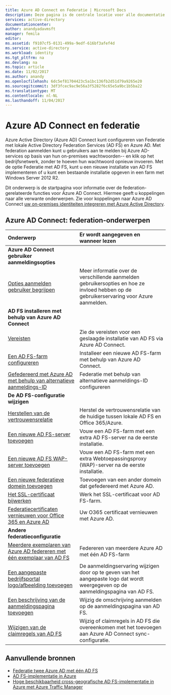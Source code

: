 ```yaml
---
title: Azure AD Connect en Federatie | Microsoft Docs
description: Deze pagina is de centrale locatie voor alle documentatie over AD FS-bewerkingen die gebruikmaken van Azure AD Connect.
services: active-directory
documentationcenter: 
author: anandyadavmsft
manager: femila
editor: 
ms.assetid: f9107cf5-0131-499a-9edf-616bf3afef4d
ms.service: active-directory
ms.workload: identity
ms.tgt_pltfrm: na
ms.devlang: na
ms.topic: article
ms.date: 11/02/2017
ms.author: anandy
ms.openlocfilehash: 6dc5ef81704423c5a1bc136fb2d51d79a9265e20
ms.sourcegitcommit: 3df3fcec9ac9e56a3f5282f6c65e5a9bc1b5ba22
ms.translationtype: MT
ms.contentlocale: nl-NL
ms.lasthandoff: 11/04/2017
---
```

# <a name="azure-ad-connect-and-federation"></a>Azure AD Connect en federatie
Azure Active Directory (Azure AD) Connect kunt configureren van Federatie met lokale Active Directory Federation Services (AD FS) en Azure AD. Met federation aanmelden kunt u gebruikers aan te melden bij Azure AD-services op basis van hun on-premises wachtwoorden-- en klik op het bedrijfsnetwerk, zonder te hoeven hun wachtwoord opnieuw invoeren. Met de optie Federatie met AD FS, kunt u een nieuwe installatie van AD FS implementeren of u kunt een bestaande installatie opgeven in een farm met Windows Server 2012 R2.

Dit onderwerp is de startpagina voor informatie over de federation-gerelateerde functies voor Azure AD Connect. Hiermee geeft u koppelingen naar alle verwante onderwerpen. Zie voor koppelingen naar Azure AD Connect [uw on-premises identiteiten integreren met Azure Active Directory](active-directory-aadconnect.md).

## <a name="azure-ad-connect-federation-topics"></a>Azure AD Connect: federation-onderwerpen
| Onderwerp | Er wordt aangegeven en wanneer lezen |
|:--- |:--- |
| **Azure AD Connect gebruiker aanmeldingsopties** | |
| [Opties aanmelden gebruiker begrijpen](active-directory-aadconnect-user-signin.md) |Meer informatie over de verschillende aanmelden gebruikersopties en hoe ze invloed hebben op de gebruikerservaring voor Azure aanmelden. |
| **AD FS installeren met behulp van Azure AD Connect** | |
| [Vereisten](active-directory-aadconnect-get-started-custom.md#ad-fs-configuration-pre-requisites) |Zie de vereisten voor een geslaagde installatie van AD FS via Azure AD Connect. |
| [Een AD FS-farm configureren](active-directory-aadconnect-get-started-custom.md#configuring-federation-with-ad-fs) |Installeer een nieuwe AD FS-farm met behulp van Azure AD Connect. |
| [Gefedereerd met Azure AD met behulp van alternatieve aanmeldings-ID](active-directory-aadconnect-federation-management.md#alternateid) | Federatie met behulp van alternatieve aanmeldings-ID configureren  |
| **De AD FS-configuratie wijzigen** | |
| [Herstellen van de vertrouwensrelatie](active-directory-aadconnect-federation-management.md#repairthetrust) |Herstel de vertrouwensrelatie van de huidige tussen lokale AD FS en Office 365/Azure. |
| [Een nieuwe AD FS-server toevoegen](active-directory-aadconnect-federation-management.md#addadfsserver) |Vouw een AD FS-farm met een extra AD FS-server na de eerste installatie. |
| [Een nieuwe AD FS WAP-server toevoegen](active-directory-aadconnect-federation-management.md#addwapserver) |Vouw een AD FS-farm met een extra Webtoepassingsproxy (WAP)-server na de eerste installatie. |
| [Een nieuwe federatieve domein toevoegen](active-directory-aadconnect-federation-management.md#addfeddomain) |Toevoegen van een ander domein dat gefedereerd met Azure AD. |
| [Het SSL-certificaat bijwerken](active-directory-aadconnectfed-ssl-update.md)| Werk het SSL-certificaat voor AD FS-farm. |
| [Federatiecertificaten vernieuwen voor Office 365 en Azure AD](active-directory-aadconnect-o365-certs.md)|Uw O365 certificaat vernieuwen met Azure AD.|
| **Andere federatieconfiguratie** | |
| [Meerdere exemplaren van Azure AD federeren met één exemplaar van AD FS](active-directory-aadconnectfed-single-adfs-multitenant-federation.md) | Federeren van meerdere Azure AD met één AD FS-farm| 
| [Een aangepaste bedrijfsportal logo/afbeelding toevoegen](active-directory-aadconnect-federation-management.md#customlogo) |De aanmeldingservaring wijzigen door op te geven van het aangepaste logo dat wordt weergegeven op de aanmeldingspagina van AD FS. |
| [Een beschrijving van de aanmeldingspagina toevoegen](active-directory-aadconnect-federation-management.md#addsignindescription) |Wijzig de omschrijving aanmelden op de aanmeldingspagina van AD FS. |
| [Wijzigen van de claimregels van AD FS](active-directory-aadconnect-federation-management.md#modclaims) |Wijzig of claimregels in AD FS die overeenkomen met het toevoegen aan Azure AD Connect sync-configuratie. |


## <a name="additional-resources"></a>Aanvullende bronnen
* [Federatie twee Azure AD met één AD FS](active-directory-aadconnectfed-single-adfs-multitenant-federation.md)
* [AD FS-implementatie in Azure](active-directory-aadconnect-azure-adfs.md)
* [Hoge beschikbaarheid cross-geografische AD FS-implementatie in Azure met Azure Traffic Manager](../active-directory-adfs-in-azure-with-azure-traffic-manager.md)

